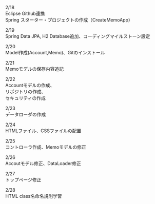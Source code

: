 2/18<br>
Eclipse Github連携<br>
Spring スターター・プロジェクトの作成（CreateMemoApp）<br>

2/19<br>
Spring Data JPA, H2 Database追加、コーディングマイルストーン設定<br>

2/20<br>
Model作成(Account,Memo)、Gitのインストール<br>

2/21<br>
Memoモデルの保存内容追記<br>

2/22<br>
Accountモデルの作成、<br>
リポジトリの作成、<br>
セキュリティの作成<br>

2/23<br>
データローダの作成<br>

2/24<br>
HTMLファイル、CSSファイルの配置<br>

2/25<br>
コントローラ作成、Memoモデルの修正<br>

2/26<br>
Accoutモデル修正、DataLoader修正<br>

2/27<br>
トップページ修正<br>

2/28<br>
HTML class名命名規則学習<br>
